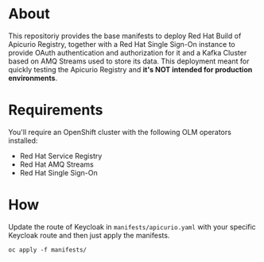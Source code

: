 # About

This repositoriy provides the base manifests to deploy Red Hat Build of Apicurio Registry, together with a Red Hat Single Sign-On instance to provide OAuth authentication and authorization for it and a Kafka Cluster based on AMQ Streams used to store its data. This deployment meant for quickly testing the Apicurio Registry and **it's NOT intended for production environments**. 

# Requirements

You'll require an OpenShift cluster with the following OLM operators installed:
* Red Hat Service Registry
* Red Hat AMQ Streams
* Red Hat Single Sign-On

# How

Update the route of Keycloak in `manifests/apicurio.yaml` with your specific Keycloak route and then just apply the manifests.

```
oc apply -f manifests/
```
